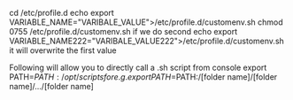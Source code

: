 
cd /etc/profile.d
echo export VARIABLE_NAME="VARIBALE_VALUE">/etc/profile.d/customenv.sh
chmod 0755 /etc/profile.d/customenv.sh
if we do second 
echo export VARIABLE_NAME222="VARIBALE_VALUE222">/etc/profile.d/customenv.sh
it will overwrite the first value

Following will allow you to directly call a .sh script from console
export PATH=$PATH:/opt/scripts
for e.g.
export PATH=$PATH:/[folder name]/[folder name]/.../[folder name]

